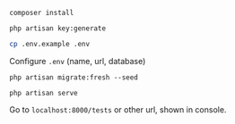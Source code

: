
```
composer install
```

```
php artisan key:generate
```

```bash
cp .env.example .env
```

Configure `.env` (name, url, database)

```
php artisan migrate:fresh --seed
```

```
php artisan serve
```

Go to `localhost:8000/tests` or other url, shown in console.
